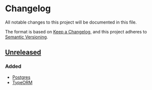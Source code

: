 # Changelog

All notable changes to this project will be documented in this file.

The format is based on [Keep a Changelog](https://keepachangelog.com/en/1.0.0/),
and this project adheres to [Semantic Versioning](https://semver.org/spec/v2.0.0.html).

## [Unreleased]

### Added

- [Postgres](https://www.postgresql.org/)
- [TypeORM](https://typeorm.io/#/)

[unreleased]: https://github.com/ardentink/adr-api/compare/v0.1.0...HEAD
[0.1.0]: https://github.com/ardentink/adr-api/releases/tag/v0.1.0
